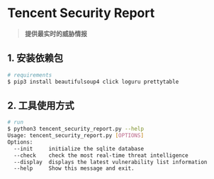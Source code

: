# Tencent Security Report

> **提供最实时的威胁情报**

## 1. 安装依赖包

```bash
# requirements
$ pip3 install beautifulsoup4 click loguru prettytable
```

## 2. 工具使用方式

```bash
# run
$ python3 tencent_security_report.py --help
Usage: tencent_security_report.py [OPTIONS]
Options:
  --init     initialize the sqlite database
  --check    check the most real-time threat intelligence
  --display  displays the latest vulnerability list information
  --help     Show this message and exit.
```
